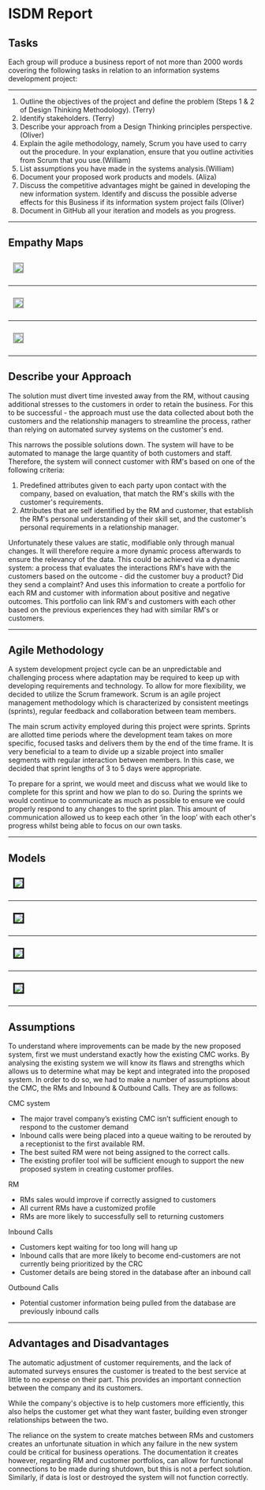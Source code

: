 ﻿# ISDM Report

## Tasks

Each group will produce a business report of not more than 2000 words covering the following tasks in relation to an information systems development project:

---

1. Outline the objectives of the project and define the problem (Steps 1 & 2 of Design Thinking Methodology). (Terry)
2. Identify stakeholders. (Terry)
3. Describe your approach from a Design Thinking principles perspective.(Oliver)
4. Explain the agile methodology, namely, Scrum you have used to carry out the procedure. In your explanation, ensure that you outline activities from Scrum that you use.(William)
5. List assumptions you have made in the systems analysis.(William)
6. Document your proposed work products and models. (Aliza)
7. Discuss the competitive advantages might be gained in developing the new information system. Identify and discuss the possible adverse effects for this Business if its information system project fails (Oliver)
8. Document in GitHub all your iteration and models as you progress.

---

## Empathy Maps

<img src="Empathy map CEO.png"
style="float: none; margin-left: 10px; margin-right: 10px; margin-top: 10px; margin-bottom: 10px; border-style: groove;"/>

---

<img src="Empathy map customer.png"
style="float: none; margin-left: 10px; margin-right: 10px; margin-top: 10px; margin-bottom: 10px; border-style: groove;"/>

---

<img src="Empathy map RM.png"
style="float: none; margin-left: 10px; margin-right: 10px; margin-top: 10px; margin-bottom: 10px; border-style: groove;"/>

---

## Describe your Approach

The solution must divert time invested away from the RM, without causing additional stresses to the customers in order to retain the business. For this to be successful - the approach must use the data collected about both the customers and the relationship managers to streamline the process, rather than relying on automated survey systems on the customer's end.

This narrows the possible solutions down. The system will have to be automated to manage the large quantity of both customers and staff. Therefore, the system will connect customer with RM's based on one of the following criteria:

1. Predefined attributes given to each party upon contact with the company, based on evaluation, that match the RM's skills with the customer's requirements.
2. Attributes that are self identified by the RM and customer, that establish the RM's personal understanding of their skill set, and the customer's personal requirements in a relationship manager.

Unfortunately these values are static, modifiable only through manual changes. It will therefore require a more dynamic process afterwards to ensure the relevancy of the data. This could be achieved via a dynamic system: a process that evaluates the interactions RM's have with the customers based on the outcome - did the customer buy a product? Did they send a complaint? And uses this information to create a portfolio for each RM and customer with information about positive and negative outcomes. This portfolio can link RM's and customers with each other based on the previous experiences they had with similar RM's or customers.

---

## Agile Methodology

A system development project cycle can be an unpredictable and challenging process where adaptation may be required to keep up with developing requirements and technology. To allow for more flexibility, we decided to utilize the Scrum framework. Scrum is an agile project management methodology which is characterized by consistent meetings (sprints), regular feedback and collaboration between team members.

The main scrum activity employed during this project were sprints. Sprints are allotted time periods where the development team takes on more specific, focused tasks and delivers them by the end of the time frame. It is very beneficial to a team to divide up a sizable project into smaller segments with regular interaction between members. In this case, we decided that sprint lengths of 3 to 5 days were appropriate.

To prepare for a sprint, we would meet and discuss what we would like to complete for this sprint and how we plan to do so. During the sprints we would continue to communicate as much as possible to ensure we could properly respond to any changes to the sprint plan. This amount of communication allowed us to keep each other ‘in the loop’ with each other's progress whilst being able to focus on our own tasks.

---

## Models

<img src="Screen Shot 2020-05-22 at 3.05.36 pm.png"
style="float: none; margin-left: 10px; margin-right: 10px; margin-top: 10px; margin-bottom: 10px; border-style: solid;"/>

---

<img src="Screen Shot 2020-05-22 at 12.28.12 pm.png"
style="float: none; margin-left: 10px; margin-right: 10px; margin-top: 10px; margin-bottom: 10px; border-style: solid;"/>

---

<img src="Screen Shot 2020-05-26 at 9.12.53 pm.png"
style="float: none; margin-left: 10px; margin-right: 10px; margin-top: 10px; margin-bottom: 10px; border-style: solid;"/>

---

<img src="Screen Shot 2020-05-28 at 4.18.12 pm.png"
style="float: none; margin-left: 10px; margin-right: 10px; margin-top: 10px; margin-bottom: 10px; border-style: solid;"/>

---

## Assumptions

To understand where improvements can be made by the new proposed system, first we must understand exactly how the existing CMC works. By analysing the existing system we will know its flaws and strengths which allows us to determine what may be kept and integrated into the proposed system. In order to do so, we had to make a number of assumptions about the CMC, the RMs and Inbound & Outbound Calls. They are as follows:

CMC system

- The major travel company’s existing CMC isn’t sufficient enough to respond to the customer demand
- Inbound calls were being placed into a queue waiting to be rerouted by a receptionist to the first available RM.
- The best suited RM were not being assigned to the correct calls.
- The existing profiler tool will be sufficient enough to support the new proposed system in creating customer profiles.

RM

- RMs sales would improve if correctly assigned to customers
- All current RMs have a customized profile
- RMs are more likely to successfully sell to returning customers

Inbound Calls

- Customers kept waiting for too long will hang up
- Inbound calls that are more likely to become end-customers are not currently being prioritized by the CRC
- Customer details are being stored in the database after an inbound call
  
Outbound Calls

- Potential customer information being pulled from the database are previously inbound calls

---

## Advantages and Disadvantages

The automatic adjustment of customer requirements, and the lack of automated surveys ensures the customer is treated to the best service at little to no expense on their part. This provides an important connection between the company and its customers.

While the company's objective is to help customers more efficiently, this also helps the customer get what they want faster, building even stronger relationships between the two.

The reliance on the system to create matches between RMs and customers creates an unfortunate situation in which any failure in the new system could be critical for business operations. The documentation it creates however, regarding RM and customer portfolios, can allow for functional connections to be made during shutdown, but this is not a perfect solution. Similarly, if data is lost or destroyed the system will not function correctly.
